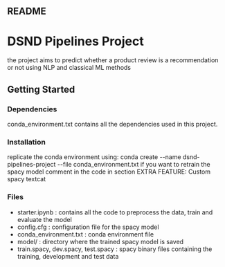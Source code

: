 ## README
# DSND Pipelines Project

the project aims to predict whether a product review is a recommendation or not using NLP and classical ML methods

## Getting Started

### Dependencies

conda_environment.txt contains all the dependencies used in this project.

### Installation

replicate the conda environment using: conda create --name dsnd-pipelines-project --file conda_environment.txt
if you want to retrain the spacy model comment in the code in section EXTRA FEATURE: Custom spacy textcat

### Files
- starter.ipynb : contains all the code to preprocess the data, train and evaluate the model
- config.cfg : configuration file for the spacy model
- conda_environment.txt : conda environment file
- model/ : directory where the trained spacy model is saved
- train.spacy, dev.spacy, test.spacy : spacy binary files containing the training, development and test data